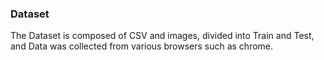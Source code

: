 ### Dataset
The Dataset is composed of CSV and images, divided into Train and Test, and Data was collected from various browsers such as chrome.
